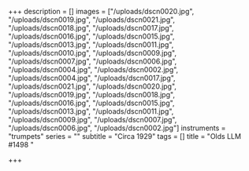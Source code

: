 +++
description = []
images = ["/uploads/dscn0020.jpg", "/uploads/dscn0019.jpg", "/uploads/dscn0021.jpg", "/uploads/dscn0018.jpg", "/uploads/dscn0017.jpg", "/uploads/dscn0016.jpg", "/uploads/dscn0015.jpg", "/uploads/dscn0013.jpg", "/uploads/dscn0011.jpg", "/uploads/dscn0010.jpg", "/uploads/dscn0009.jpg", "/uploads/dscn0007.jpg", "/uploads/dscn0006.jpg", "/uploads/dscn0004.jpg", "/uploads/dscn0002.jpg", "/uploads/dscn0004.jpg", "/uploads/dscn0017.jpg", "/uploads/dscn0021.jpg", "/uploads/dscn0020.jpg", "/uploads/dscn0019.jpg", "/uploads/dscn0018.jpg", "/uploads/dscn0016.jpg", "/uploads/dscn0015.jpg", "/uploads/dscn0013.jpg", "/uploads/dscn0011.jpg", "/uploads/dscn0009.jpg", "/uploads/dscn0007.jpg", "/uploads/dscn0006.jpg", "/uploads/dscn0002.jpg"]
instruments = "trumpets"
series = ""
subtitle = "Circa 1929"
tags = []
title = "Olds LLM #1498 "

+++
